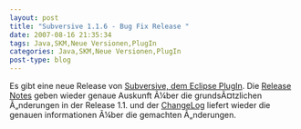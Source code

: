 ```yaml
---
layout: post
title: "Subversive 1.1.6 - Bug Fix Release "
date: 2007-08-16 21:35:34
tags: Java,SKM,Neue Versionen,PlugIn
categories: Java,SKM,Neue Versionen,PlugIn
post-type: blog
---
```

Es gibt eine neue Release von <a href="http://www.polarion.org/index.php?page=overview&project=subversive">Subversive, dem Eclipse PlugIn</a>. Die <a href="http://www.polarion.org/projects/subversive/download/1.1/releasenotes.txt">Release Notes</a> geben wieder genaue Auskunft Ã¼ber die grundsÃ¤tzlichen Ã„nderungen in der Release 1.1. und der <a href="http://www.polarion.org/projects/subversive/download/1.1/changelog.txt">ChangeLog</a> liefert wieder die genauen informationen Ã¼ber die gemachten Ã„nderungen.